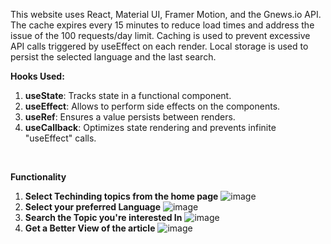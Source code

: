 This website uses React, Material UI, Framer Motion, and the Gnews.io API. 
</br> 
The cache expires every 15 minutes to reduce load times and address the issue of the 100 requests/day limit. Caching is used to prevent excessive API calls triggered by useEffect on each render. Local storage is used to persist the selected language and the last search.
</br>

**Hooks Used:** 
1. **useState**: Tracks state in a functional component.
2. **useEffect**: Allows to perform side effects on the components.
3. **useRef**: Ensures a value persists between renders.
4. **useCallback**: Optimizes state rendering and prevents infinite "useEffect" calls.
</br>

**Functionality**
1. **Select Techinding topics from the home page**
   ![image](https://github.com/user-attachments/assets/32c3a388-0789-492e-9ef0-4469c7d1eb5e)
2. **Select your preferred Language**
   ![image](https://github.com/user-attachments/assets/e138d3a7-c07b-4527-bb29-867f3734c39f)
3. **Search the Topic you're interested In**
   ![image](https://github.com/user-attachments/assets/e7f16d1d-1b06-45b5-8aa2-8cae818dfabf)
4. **Get a Better View of the article**
   ![image](https://github.com/user-attachments/assets/014e4ba7-08d0-4755-86a1-14ce8b45503a)





